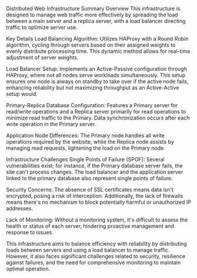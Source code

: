 Distributed Web Infrastructure Summary
Overview
This infrastructure is designed to manage web traffic more effectively by spreading the load between a main server and a replica server, with a load balancer directing traffic to optimize server use.

Key Details
Load Balancing Algorithm: Utilizes HAProxy with a Round Robin algorithm, cycling through servers based on their assigned weights to evenly distribute processing time. This dynamic method allows for real-time adjustment of server weights.

Load Balancer Setup: Implements an Active-Passive configuration through HAProxy, where not all nodes serve workloads simultaneously. This setup ensures one node is always on standby to take over if the active node fails, enhancing reliability but not maximizing throughput as an Active-Active setup would.

Primary-Replica Database Configuration: Features a Primary server for read/write operations and a Replica server primarily for read operations to minimize read traffic to the Primary. Data synchronization occurs after each write operation in the Primary server.

Application Node Differences: The Primary node handles all write operations required by the website, while the Replica node assists by managing read requests, lightening the load on the Primary node.

Infrastructure Challenges
Single Points of Failure (SPOF): Several vulnerabilities exist; for instance, if the Primary database server fails, the site can't process changes. The load balancer and the application server linked to the primary database also represent single points of failure.

Security Concerns: The absence of SSL certificates means data isn't encrypted, posing a risk of interception. Additionally, the lack of firewalls means there's no mechanism to block potentially harmful or unauthorized IP addresses.

Lack of Monitoring: Without a monitoring system, it's difficult to assess the health or status of each server, hindering proactive management and response to issues.

This infrastructure aims to balance efficiency with reliability by distributing loads between servers and using a load balancer to manage traffic. However, it also faces significant challenges related to security, resilience against failures, and the need for comprehensive monitoring to maintain optimal operation.







